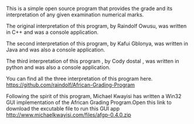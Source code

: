 This is a simple open source program that provides the grade and its interpretation of any given examination numerical marks.

The original interpretation of this program, by Raindolf Owusu, was written in C++ and was a console application.

The second interpretation of this program, by Kafui Gblonya, was written in Java and was also a console application.

The third interpretation of this program , by Cody dostal , was written in python and was also a console application.

You can find all the three interpretation of this program here. https://github.com/raindolf/African-Grading-Program


Following the spirit of this program, Michael Kwayisi  has written a Win32 GUI implementation of the African Grading Program.Open this link to download the excutable file to run this GUI app http://www.michaelkwayisi.com/files/afgp-0.4.0.zip
